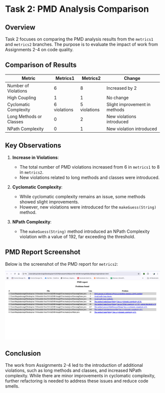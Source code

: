 # Task 2: PMD Analysis Comparison

## Overview

Task 2 focuses on comparing the PMD analysis results from the `metrics1` and `metrics2` branches. The purpose is to evaluate the impact of work from Assignments 2-4 on code quality.

## Comparison of Results

| **Metric**              | **Metrics1** | **Metrics2** | **Change**                    |
|--------------------------|--------------|--------------|--------------------------------|
| Number of Violations     | 6            | 8            | Increased by 2                |
| High Coupling            | 1            | 1            | No change                     |
| Cyclomatic Complexity    | 6 violations | 5 violations  | Slight improvement in methods |
| Long Methods or Classes  | 0            | 2            | New violations introduced     |
| NPath Complexity         | 0            | 1            | New violation introduced      |

## Key Observations

1. **Increase in Violations**:
    - The total number of PMD violations increased from 6 in `metrics1` to 8 in `metrics2`.
    - New violations related to long methods and classes were introduced.

2. **Cyclomatic Complexity**:
    - While cyclomatic complexity remains an issue, some methods showed slight improvements.
    - However, new violations were introduced for the `makeGuess(String)` method.

3. **NPath Complexity**:
    - The `makeGuess(String)` method introduced an NPath Complexity violation with a value of 192, far exceeding the threshold.

## PMD Report Screenshot

Below is the screenshot of the PMD report for `metrics2`:

![PMD Report Metrics2](reportsImage/task2pmdreport.png)

## Conclusion

The work from Assignments 2-4 led to the introduction of additional violations, such as long methods and classes, and increased NPath complexity. While there are minor improvements in cyclomatic complexity, further refactoring is needed to address these issues and reduce code smells.
